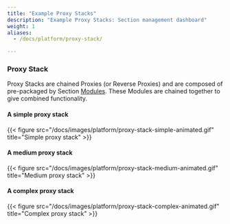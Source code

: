 ```yaml
---
title: "Example Proxy Stacks"
description: "Example Proxy Stacks: Section management dashboard"
weight: 1
aliases:
  - /docs/platform/proxy-stack/

---
```


### Proxy Stack

Proxy Stacks are chained Proxies (or Reverse Proxies) and are composed of pre-packaged by Section [Modules](/docs/modules/ "Modules overview"). These Modules are chained together to give combined functionality. 

#### A simple proxy stack

{{< figure src="/docs/images/platform/proxy-stack-simple-animated.gif" title="Simple proxy stack" >}}

#### A medium proxy stack

{{< figure src="/docs/images/platform/proxy-stack-medium-animated.gif" title="Medium proxy stack" >}}

#### A complex proxy stack

{{< figure src="/docs/images/platform/proxy-stack-complex-animated.gif" title="Complex proxy stack" >}}